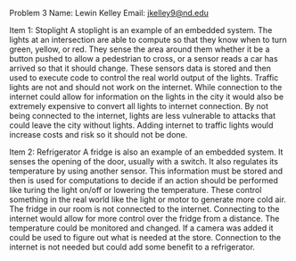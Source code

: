 Problem 3
Name: Lewin Kelley
Email: jkelley9@nd.edu

Item 1: Stoplight
A stoplight is an example of an embedded system. The lights at an intersection are able to compute so that they know when to turn green, yellow, or red. They sense the area around them whether it be a button pushed to allow a pedestrian to cross, or a sensor reads a car has arrived so that it should change. These sensors data is stored and then used to execute code to control the real world output of the lights.
Traffic lights are not and should not work on the internet. While connection to the internet could allow for information on the lights in the city it would also be extremely expensive to convert all lights to internet connection. By not being connected to the internet, lights are less vulnerable to attacks that could leave the city without lights. Adding internet to traffic lights would increase costs and risk so it should not be done.

Item 2: Refrigerator
A fridge is also an example of an embedded system. It senses the opening of the door, usually with a switch. It also regulates its temperature by using another sensor. This information must be stored and then is used for computations to decide if an action should be performed like turing the light on/off or lowering the temperature. These control something in the real world like the light or motor to generate more cold air.
The fridge in our room is not connected to the internet. Connecting to the internet would allow for more control over the fridge from a distance. The temperature could be monitored and changed. If a camera was added it could be used to figure out what is needed at the store. Connection to the internet is not needed but could add some benefit to a refrigerator.


